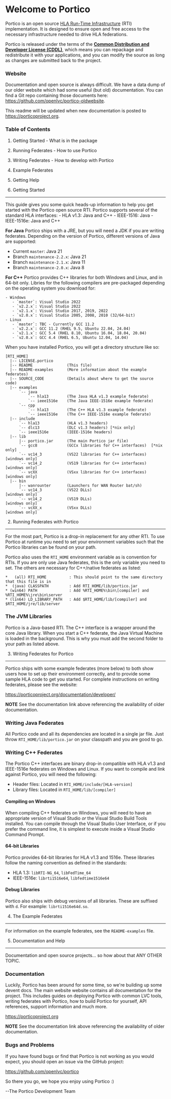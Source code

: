 Welcome to Portico
===================
Portico is an open source [HLA Run-Time Infrastructure](https://en.wikipedia.org/wiki/High-level_architecture)
(RTI) implementation. It is designed to ensure open and free access to the necessary infrastructure
needed to drive HLA federations.

Portico is released under the terms of the
**[Common Distribution and Developer License (CDDL)](https://opensource.org/licenses/CDDL-1.0)**,
which means you can repackage and redistribute it with your applications, and you can modify
the source as long as changes are submitted back to the project.

### Website
Documentation and open source is always difficult. We have a data dump of our older website
which had some useful (but old) documentation. You can find a Git repo containing those 
documents here: <https://github.com/openlvc/portico-oldwebsite>.

This readme will be updated when new documentation is posted to <https://porticoproject.org>.

### Table of Contents
  1. Getting Started - What is in the package
  2. Running Federates - How to use Portico
  3. Writing Federates - How to develop with Portico
  4. Example Federates
  5. Getting Help


1. Getting Started
-------------------
  This guide gives you some quick heads-up information to help you get started with
  the Portico open source RTI. Portico supports several of the standard HLA interfaces:
    - HLA v1.3:   Java and C++
    - IEEE-1516:  Java
    - IEEE-1516e: Java and C++

  **For Java**
  Portico ships with a JRE, but you will need a JDK if you are writing federates.
  Depending on the version of Portico, different versions of Java are supported:

   - Current `master`: Java 21
   - Branch `maintenance-2.2.x`: Java 21
   - Branch `maintenance-2.1.x`: Java 11
   - Branch `maintenance-2.0.x`: Java 8

  **For C++**
  Portico provides C++ libraries for both Windows and Linux, and in 64-bit only. Libries for the 
  following compilers are pre-packaged depending on the operating system you download for:

    - Windows
       - `master`: Visual Studio 2022
       - `v2.2.x`: Visual Studio 2022
       - `v2.1.x`: Visual Studio 2017, 2019, 2022
       - `v2.0.x`: Visual Studio 2005, 2008, 2010 (32/64-bit)
    - Linux
       - `master`: TBC - Currently GCC 11.2
       - `v2.2.x`: GCC 11.2 (RHEL 9.5, Ubuntu 22.04, 24.04)
       - `v2.1.x`: GCC 5.4 (RHEL 8.10, Ubuntu 16.04, 18.04, 20.04)
       - `v2.0.x`: GCC 4.4 (RHEL 6.5, Ubuntu 12.04, 14.04)

  When you have installed Portico, you will get a directory structure like so:

  ```
  [RTI_HOME]
    |-- LICENSE.portico
    |-- README               (This file)
    |-- README-examples      (More information about the example federates)
    |-- SOURCE_CODE          (Details about where to get the source code)
    |-- examples
        `-- java
            `-- hla13        (The Java HLA v1.3 example federate)
            `-- ieee1516e    (The Java IEEE-1516e example federate)
        `-- cpp
            `-- hla13        (The C++ HLA v1.3 example federate)
            `-- ieee1516e    (The C++ IEEE-1516e example federate)
    |-- include
        `-- hla13            (HLA v1.3 headers)
        `-- dlc13            (DLC v1.3 headers) [*nix only]
        `-- ieee1516e        (IEEE-1516e headers)
    |-- lib
        |-- portico.jar      (The main Portico jar file)
        `-- gcc8             (GCCx libraries for C++ interfaces)  [*nix only]
        `-- vc14_3           (VS22 libraries for C++ interfaces)  [windows only]
        `-- vc14_2           (VS19 libraries for C++ interfaces)  [windows only]
        `-- vcXX             (VSxx libraries for C++ interfaces)  [windows only]
    |-- bin
        |-- wanrounter       (Launchers for WAN Router bat/sh)
        `-- vc14_3           (VS22 DLLs)                          [windows only]
        `-- vc14_2           (VS19 DLLs)                          [windows only]
        `-- vcXX_x           (VSxx DLLs)                          [windows only]
  ```

2. Running Federates with Portico
----------------------------------
  For the most part, Portico is a drop-in replacement for any other RTI. To use Portico at
  runtime you need to set your environment variables such that the Portico libraries can be
  found on your path.

  Portico also uses the `RTI_HOME` environment variable as is convention for RTIs. If you are
  only use Java federates, this is the only variable you need to set. The others are necessary
  for C++/native federates as listed:

  ```
  *   (all) RTI_HOME          : This should point to the same directory that this file is in
  *  (java) CLASSPATH         : Add RTI_HOME/lib/portico.jar
  * (win64) PATH              : Add %RTI_HOME%\bin\[compiler] and %RTI_HOME%\jre\bin\server
  * (lin64) LD_LIBRARY_PATH   : Add $RTI_HOME/lib/[compiler] and $RTI_HOME/jre/lib/server
  ```

### The JVM Libraries
  Portico is a Java-based RTI. The C++ interface is a wrapper around the core Java library.
  When you start a C++ federate, the Java Virtual Machine is loaded in the background.
  This is why you must add the second folder to your path as listed above.


3. Writing Federates for Portico
---------------------------------
  Portico ships with some example federates (more below) to both show users how to set up
  their environment correctly, and to provide some sample HLA code to get you started.
  For complete instructions on writing federates, please see the website:

  <https://porticoproject.org/documentation/developer/>

  **NOTE** See the documentation link above referencing the availability of older documentation.


### Writing Java Federates
  All Portico code and all its dependencies are located in a single jar file. Just throw
  `RTI_HOME/lib/portico.jar` on your classpath and you are good to go.

### Writing C++ Federates
  The Portico C++ interfaces are binary drop-in compatible with HLA v1.3 and IEEE-1516e
  federates on Windows and Linux. If you want to compile and link against Portico,
  you will need the following:

  - Header files: Located in `RTI_HOME/include/[HLA-version]`
  - Library files: Located in `RTI_HOME/lib/[compiler]`

#### Compiling on Windows
  When compiling C++ federates on Windows, you will need to have an appropriate version of
  Visual Studio _or_ the Visual Studio Build Tools installed. You can compile through the
  Visual Studio User Interface, or if you prefer the   command line, it is simplest to execute
  inside a Visual Studio Command Prompt.

#### 64-bit Libraries
  Portico provides 64-bit libraries for HLA v1.3 and 1516e. These libraries follow the
  naming convention as defined in the standards:

  - HLA 1.3: `libRTI-NG_64`, `libFedTime_64`
  - IEEE-1516e: `librti1516e64`, `libfedtime1516e64`

#### Debug Libraries
  Portico also ships with debug versions of all libraries. These are suffixed with `d`.
  For example: `librti1516e64d.so`.


4. The Example Federates
-------------------------
  For information on the example federates, see the `README-examples` file.


5. Documentation and Help
-------------------------
  Documentation and open source projects... so how about that ANY OTHER TOPIC.

### Documentation
  Luckily, Portico has been around for some time, so we're building up some devent docs.
  The main website website contains all documentation for the project. This includes
  guides on deploying Portico with common LVC tools, writing federates with Portico,
  how to build Portico for yourself, API references, support information and much more.

  <https://porticoproject.org>

  **NOTE** See the documentation link above referencing the availability of older documentation.

### Bugs and Problems
  If you have found bugs or find that Portico is not working as you would expect, you
  should open an issue via the GitHub project:

  <https://github.com/openlvc/portico>

So there you go, we hope you enjoy using Portico :)

--The Portico Development Team
